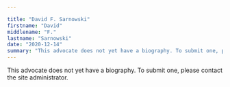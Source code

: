 ```yaml
---

title: "David F. Sarnowski"
firstname: "David"
middlename: "F."
lastname: "Sarnowski"
date: "2020-12-14"
summary: "This advocate does not yet have a biography. To submit one, please contact the site administrator."
---
```

This advocate does not yet have a biography. To submit one, please contact the site administrator.

